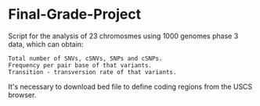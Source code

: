 # Final-Grade-Project
Script for the analysis of 23 chromosmes using 1000 genomes phase 3 data, which can obtain:

    Total number of SNVs, cSNVs, SNPs and cSNPs. 
    Frequency per pair base of that variants.
    Transition - transversion rate of that variants.

It's necessary to download bed file to define coding regions from the USCS browser.
